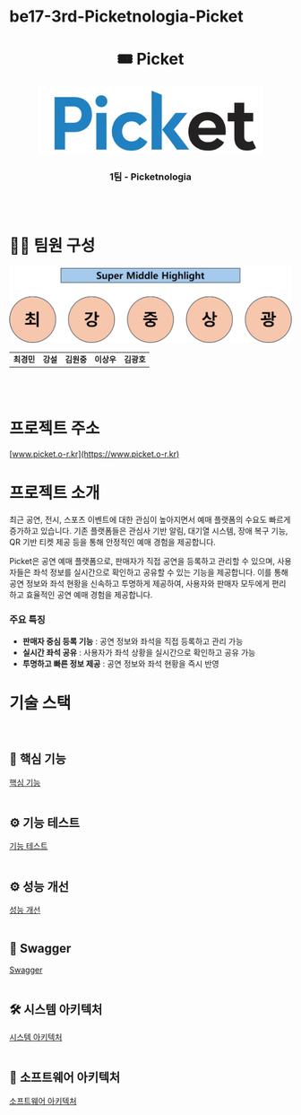 ﻿# be17-3rd-Picketnologia-Picket

 <h1 align="center">🎟️ Picket </h1>

<p align="center">
  <img src="./docs/picket_logo.png" width="400" alt="Picket 로고" />
  
<h3 align="center">1팀 - Picketnologia</h3>

<br /><br />

# 👨‍💻 팀원 구성

<table align="center">
  <tr>
  
  ![팀원 이미지](./docs/super_middle_highlight.png)

  </tr>
  <tr>
    <td align="center">
      <b>최경민</b><br/>
    </td>
    <td align="center">
      <b>강설</b><br/>
    </td>
    <td align="center">
      <b>김원중</b><br/>
    </td>
    <td align="center">
      <b>이상우</b><br/>
    </td>
    <td align="center">
      <b>김광호</b><br/>
    </td>
  </tr>
</table>
<br /><br />

# 프로젝트 주소

[www.picket.o-r.kr](https://www.picket.o-r.kr)

# 프로젝트 소개

최근 공연, 전시, 스포츠 이벤트에 대한 관심이 높아지면서 예매 플랫폼의 수요도 빠르게 증가하고 있습니다. 기존 플랫폼들은 관심사 기반 알림, 대기열 시스템, 장애 복구 기능, QR 기반 티켓 제공 등을 통해 안정적인 예매 경험을 제공합니다.

Picket은 공연 예매 플랫폼으로, 판매자가 직접 공연을 등록하고 관리할 수 있으며, 사용자들은 좌석 정보를 실시간으로 확인하고 공유할 수 있는 기능을 제공합니다. 이를 통해 공연 정보와 좌석 현황을 신속하고 투명하게 제공하여, 사용자와 판매자 모두에게 편리하고 효율적인 공연 예매 경험을 제공합니다.

### 주요 특징

- **판매자 중심 등록 기능** : 공연 정보와 좌석을 직접 등록하고 관리 가능
- **실시간 좌석 공유** : 사용자가 좌석 상황을 실시간으로 확인하고 공유 가능
- **투명하고 빠른 정보 제공** : 공연 정보와 좌석 현황을 즉시 반영

# 기술 스택

<img src="https://img.shields.io/badge/vue.js-4FC08D?style=flat-square&logo=vuedotjs&logoColor=white" alt=""/>

<img src="https://img.shields.io/badge/springboot-6DB33F?style=flat-square&logo=springboot&logoColor=white" alt=""/>

<img src="https://img.shields.io/badge/mariadb-003545?style=flat-square&logo=mariadb&logoColor=white" alt=""/>

<img src="https://img.shields.io/badge/redis-FF4438?style=flat-square&logo=redis&logoColor=white" alt=""/>

## 🔎 핵심 기능

[핵심 기능]()
<br>
<br>

## ⚙ 기능 테스트

[기능 테스트](https://github.com/beyond-sw-camp/be17-3rd-Picketnologia-Picket/wiki)
<br>
<br>

## ⚙ 성능 개선

[성능 개선](https://github.com/beyond-sw-camp/be17-3rd-Picketnologia-Picket/wiki/4.-%EC%84%B1%EB%8A%A5%EA%B0%9C%EC%84%A0)
<br>
<br>

## 🔗 Swagger

[Swagger](https://api.picket.o-r.kr/swagger-ui/index.html#/)
<br>
<br>

## 🛠 시스템 아키텍처

[시스템 아키텍처](https://github.com/beyond-sw-camp/be17-3rd-Picketnologia-Picket/wiki/3.-%EC%8B%9C%EC%8A%A4%ED%85%9C-%EC%95%84%ED%82%A4%ED%85%8D%EC%B2%98)
<br>
<br>

## 📡 소프트웨어 아키텍처

[소프트웨어 아키텍처](https://github.com/beyond-sw-camp/be17-3rd-Picketnologia-Picket/wiki/2.-%EC%86%8C%ED%94%84%ED%8A%B8%EC%9B%A8%EC%96%B4-%EC%95%84%ED%82%A4%ED%85%8D%EC%B2%98#%EC%86%8C%ED%94%84%ED%8A%B8%EC%9B%A8%EC%96%B4-%EC%95%84%ED%82%A4%ED%85%8D%EC%B2%98-%EA%B5%AC%EC%84%B1)
<br>
